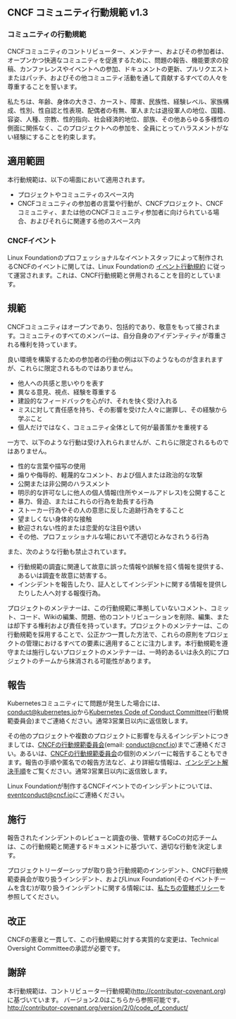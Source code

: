 <!-- Do not edit this file directly. Get the latest from
     https://github.com/cncf/foundation/blob/main/code-of-conduct-languages/jp.md -->

CNCF コミュニティ行動規範 v1.3
------------------------------

### コミュニティの行動規範

CNCFコミュニティのコントリビューター、メンテナー、およびその参加者は、オープンかつ快適なコミュニティを促進するために、問題の報告、機能要求の投稿、カンファレンスやイベントへの参加、ドキュメントの更新、プルリクエストまたはパッチ、およびその他コミュニティ活動を通して貢献するすべての人々を尊重することを誓います。

私たちは、年齢、身体の大きさ、カースト、障害、民族性、経験レベル、家族構成、性別、性自認と性表現、配偶者の有無、軍人または退役軍人の地位、国籍、容姿、人種、宗教、性的指向、社会経済的地位、部族、その他あらゆる多様性の側面に関係なく、このプロジェクトへの参加を、全員にとってハラスメントがない経験にすることを約束します。

## 適用範囲

本行動規範は、以下の場面において適用されます。

- プロジェクトやコミュニティのスペース内
- CNCFコミュニティの参加者の言葉や行動が、CNCFプロジェクト、CNCFコミュニティ、または他のCNCFコミュニティ参加者に向けられている場合、およびそれらに関連する他のスペース内

### CNCFイベント

Linux Foundationのプロフェッショナルなイベントスタッフによって制作されるCNCFのイベントに関しては、Linux Foundationの [イベント行動規約](https://events.linuxfoundation.org/code-of-conduct/) に従って運営されます。これは、CNCF行動規範と併用されることを目的としています。

## 規範

CNCFコミュニティはオープンであり、包括的であり、敬意をもって接されます。コミュニティのすべてのメンバーは、自分自身のアイデンティティが尊重される権利を持っています。

良い環境を構築するための参加者の行動の例は以下のようなものが含まれますが、これらに限定されるものではありません。

* 他人への共感と思いやりを表す
* 異なる意見、視点、経験を尊重する
* 建設的なフィードバックを心がけ、それを快く受け入れる
* ミスに対して責任感を持ち、その影響を受けた人々に謝罪し、その経験から学ぶこと
* 個人だけではなく、コミュニティ全体として何が最善策かを重視する

一方で、以下のような行動は受け入れられませんが、これらに限定されるものではありません。

* 性的な言葉や描写の使用
* 煽りや侮辱的、軽蔑的なコメント、および個人または政治的な攻撃
* 公開または非公開のハラスメント
* 明示的な許可なしに他人の個人情報(住所やメールアドレス)を公開すること
* 暴力、脅迫、またはこれらの行為を助長する行為
* ストーカー行為やその人の意思に反した追跡行為をすること
* 望ましくない身体的な接触
* 歓迎されない性的または恋愛的な注目や誘い
* その他、プロフェッショナルな場において不適切とみなされうる行為

また、次のような行動も禁止されています。

* 行動規範の調査に関連して故意に誤った情報や誤解を招く情報を提供する、あるいは調査を故意に妨害する。
* インシデントを報告したり、証人としてインシデントに関する情報を提供したりした人へ対する報復行為。

プロジェクトのメンテナーは、この行動規範に準拠していないコメント、コミット、コード、Wikiの編集、問題、他のコントリビューションを削除、編集、または却下する権利および責任を持っています。プロジェクトのメンテナーは、この行動規範を採用することで、公正かつ一貫した方法で、これらの原則をプロジェクトの管理におけるすべての要素に適用することに注力します。本行動規範を遵守または施行しないプロジェクトのメンテナーは、一時的あるいは永久的にプロジェクトのチームから抹消される可能性があります。

## 報告

Kubernetesコミュニティにて問題が発生した場合には、<conduct@kubernetes.io>から[Kubernetes Code of Conduct Committee](https://git.k8s.io/community/committee-code-of-conduct)(行動規範委員会)までご連絡ください。通常3営業日以内に返信致します。

その他のプロジェクトや複数のプロジェクトに影響を与えるインシデントにつきましては、[CNCFの行動規範委員会]((https://www.cncf.io/conduct/committee/))(email: <conduct@cncf.io>)までご連絡ください。あるいは、[CNCFの行動規範委員会]((https://www.cncf.io/conduct/committee/))の個別のメンバーに報告することもできます。報告の手順や匿名での報告方法など、より詳細な情報は、[インシデント解決手順](https://www.cncf.io/conduct/procedures/)をご覧ください。通常3営業日以内に返信致します。

Linux Foundationが制作するCNCFイベントでのインシデントについては、<eventconduct@cncf.io>にご連絡ください。

## 施行

報告されたインシデントのレビューと調査の後、管轄するCoCの対応チームは、この行動規範と関連するドキュメントに基づいて、適切な行動を決定します。

プロジェクトリーダーシップが取り扱う行動規範のインシデント、CNCF行動規範委員会が取り扱うインシデント、およびLinux Foundation(そのイベントチームを含む)が取り扱うインシデントに関する情報には、[私たちの管轄ポリシー](https://www.cncf.io/conduct/jurisdiction/)を参照してください。

## 改正

CNCFの憲章と一貫して、この行動規範に対する実質的な変更は、Technical Oversight Committeeの承認が必要です。

## 謝辞

本行動規範は、コントリビューター行動規範(http://contributor-covenant.org)に基づいています。 バージョン2.0はこちらから参照可能です。 http://contributor-covenant.org/version/2/0/code_of_conduct/
